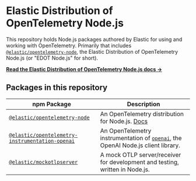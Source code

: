 # Elastic Distribution of OpenTelemetry Node.js

This repository holds Node.js packages authored by Elastic for using
and working with OpenTelemetry. Primarily that includes
[`@elastic/opentelemetry-node`](./packages/opentelemetry-node), the
Elastic Distribution of OpenTelemetry Node.js (or "EDOT Node.js" for short).

[**Read the Elastic Distribution of OpenTelemetry Node.js docs →**](https://www.elastic.co/docs/reference/opentelemetry/edot-sdks/nodejs/index.html)


## Packages in this repository

| npm Package | Description |
| ----------- | ----------- |
| [`@elastic/opentelemetry-node`](./packages/opentelemetry-node/) | An OpenTelemetry distribution for Node.js. [Docs](https://www.elastic.co/docs/reference/opentelemetry/edot-sdks/nodejs/index.html) |
| [`@elastic/opentelemetry-instrumentation-openai`](./packages/instrumentation-openai/) | An OpenTelemetry instrumentation of [`openai`](https://www.npmjs.com/package/openai), the OpenAI Node.js client library. |
| [`@elastic/mockotlpserver`](./packages/mockotlpserver/) | A mock OTLP server/receiver for development and testing, written in Node.js. |
